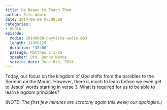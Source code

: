 ```yaml
---
title: He Began to Teach Them
author: Site Admin
date: 2014-06-09 07:00:00
categories:
- Audio
episode:
  media: 20140608-bayvista-audio.mp3
  length: 11890129
  duration: "38:06"
  passage: Matthew 5:1-2a
  speaker: Bro. Danny Nance
  service_date: June 8th, 2014
---
```

Today, our focus on the kingdom of God shifts from the parables to the Sermon on the Mount. However, there is much to learn before we even get to Jesus' words starting in verse 3. What is required for us to be able to learn kingdom principles?

_(NOTE: The first few minutes are scratchy again this week; our apologies.)_